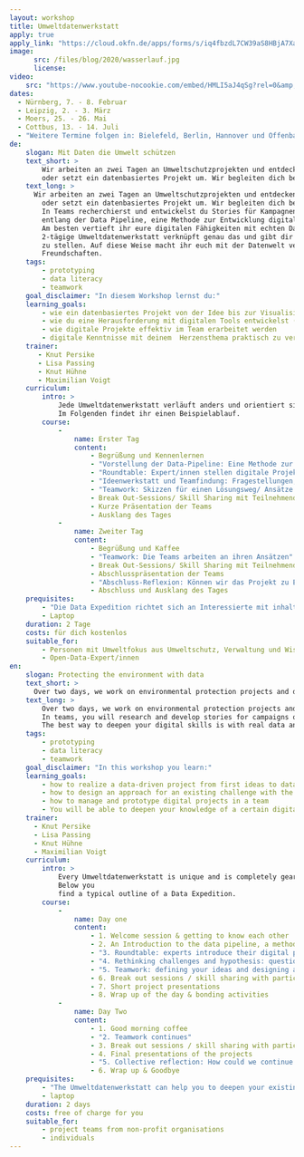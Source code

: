 ```yaml
---
layout: workshop
title: Umweltdatenwerkstatt
apply: true
apply_link: "https://cloud.okfn.de/apps/forms/s/iq4fbzdL7CW39aS8HBjA7Xam"
image:
      src: /files/blog/2020/wasserlauf.jpg
      license:
video:
    src: "https://www.youtube-nocookie.com/embed/HMLI5aJ4qSg?rel=0&amp;ecver=2"
dates:
  - Nürnberg, 7. - 8. Februar
  - Leipzig, 2. - 3. März
  - Moers, 25. - 26. Mai
  - Cottbus, 13. - 14. Juli
  - "Weitere Termine folgen in: Bielefeld, Berlin, Hannover und Offenbach"
de:
    slogan: Mit Daten die Umwelt schützen
    text_short: >
        Wir arbeiten an zwei Tagen an Umweltschutzprojekten und entdecken die Möglichkeiten KI-gestützter Datenauswertung. Die Veranstaltungen finden bundesweit statt. Im Team nimmst du ein Problem in Angriff, beantwortest eine Fragestellung
        oder setzt ein datenbasiertes Projekt um. Wir begleiten dich bei deiner Arbeit entlang der Data Pipeline.
    text_long: >
      Wir arbeiten an zwei Tagen an Umweltschutzprojekten und entdecken die Möglichkeiten KI-gestützter Datenauswertung. Die Veranstaltungen finden bundesweit statt. Im Team nimmst du ein Problem in Angriff, beantwortest eine Fragestellung
        oder setzt ein datenbasiertes Projekt um. Wir begleiten dich bei deiner Arbeit entlang der Data Pipeline.<br /><br />
        In Teams recherchierst und entwickelst du Stories für Kampagnen oder eine Herangehensweise an eine Challenge. Wir begleiten dich
        entlang der Data Pipeline, eine Methode zur Entwicklung digitaler Projekte. <br /><br />
        Am besten vertieft ihr eure digitalen Fähigkeiten mit echten Daten und durch das Ausprobieren im Team. Die
        2-tägige Umweltdatenwerkstatt verknüpft genau das und gibt dir Raum, deine Idee mit Unterstützung auf die Beine
        zu stellen. Auf diese Weise macht ihr euch mit der Datenwelt vertraut und knüpft auf dem Weg auch neue
        Freundschaften.
    tags:
        - prototyping
        - data literacy
        - teamwork
    goal_disclaimer: "In diesem Workshop lernst du:"
    learning_goals:
        - wie ein datenbasiertes Projekt von der Idee bis zur Visualisierung entlang der Data Pipeline umgesetzt wird
        - wie du eine Herausforderung mit digitalen Tools entwickelst (wie z.B. KI-gestützte Datenauswertung)
        - wie digitale Projekte effektiv im Team erarbeitet werden
        - digitale Kenntnisse mit deinem  Herzensthema praktisch zu vertiefen
    trainer:
       - Knut Persike
       - Lisa Passing
       - Knut Hühne
       - Maximilian Voigt
    curriculum:
        intro: >
            Jede Umweltdatenwerkstatt verläuft anders und orientiert sich vollständig an den Bedürfnissen der Teilnehmenden.
            Im Folgenden findet ihr einen Beispielablauf.
        course:
            -
                name: Erster Tag
                content:
                    - Begrüßung und Kennenlernen
                    - "Vorstellung der Data-Pipeline: Eine Methode zur Umsetzung digitaler Projekte"
                    - "Roundtable: Expert/innen stellen digitale Projekte, Lösungswege und Daten zu ausgewählten Themen vor, Q&A"
                    - "Ideenwerkstatt und Teamfindung: Fragestellungen, Ideen und Hypothesen zu einem Thema werden gesammelt, diskutiert und bewertet, Teams finden sich"
                    - "Teamwork: Skizzen für einen Lösungsweg/ Ansätze zur gewählten Challenge werden erarbeitet, eine Idee wird konkretisiert"
                    - Break Out-Sessions/ Skill Sharing mit Teilnehmenden und Expert/innen
                    - Kurze Präsentation der Teams
                    - Ausklang des Tages
            -
                name: Zweiter Tag
                content:
                    - Begrüßung und Kaffee
                    - "Teamwork: Die Teams arbeiten an ihren Ansätzen"
                    - Break Out-Sessions/ Skill Sharing mit Teilnehmenden und Expert/innen
                    - Abschlusspräsentation der Teams
                    - "Abschluss-Reflexion: Können wir das Projekt zu Ende bringen? Wie wollen wir an dem Projekt weiterarbeiten?"
                    - Abschluss und Ausklang des Tages
    prequisites:
        - "Die Data Expedition richtet sich an Interessierte mit inhaltlichem oder/und technischen Fokus: Du hast dich mit der Digitalisierung beschäftigt, bist beruflich oder ehrenamtlich in einem bestimmten Bereich aktiv (z.B. Bildung, Policy-Arbeit, Datenjournalismus) und möchtest dein Wissen praktisch anwenden. Du bist es gewohnt, mit Tabellendokumenten und anderen digitalen Tools zu arbeiten."
        - Laptop
    duration: 2 Tage
    costs: für dich kostenlos
    suitable_for:
        - Personen mit Umweltfokus aus Umweltschutz, Verwaltung und Wissenschaft
        - Open-Data-Expert/innen
en:
    slogan: Protecting the environment with data
    text_short: >
      Over two days, we work on environmental protection projects and discover the possibilities of AI-supported data analysis. The events take place all over Germany. As part of a team, you will tackle a problem, answer a question or implement a data-based project. We accompany you in your work along the data pipeline.
    text_long: >
        Over two days, we work on environmental protection projects and discover the possibilities of AI-supported data analysis. The events take place all over Germany. As part of a team, you will tackle a problem, answer a question or implement a data-based project. We accompany you in your work along the data pipeline.
        In teams, you will research and develop stories for campaigns or an approach to a challenge. We will guide you along the data pipeline, a method for developing digital projects.
        The best way to deepen your digital skills is with real data and by trying things out in a team. The 2-day Data Expedition combines exactly that and gives you the space to get your idea off the ground with support. In this way, you will familiarize yourself with the world of data - and make new friends along the way.
    tags:
        - prototyping
        - data literacy
        - teamwork
    goal_disclaimer: "In this workshop you learn:"
    learning_goals:
        - how to realize a data-driven project from first ideas to data visualizations - based on the data-pipeline
        - how to design an approach for an existing challenge with the help of digital tools (e.g. for research activities)
        - how to manage and prototype digital projects in a team
        - You will be able to deepen your knowledge of a certain digital skill or area of interest, like data visualisations, analysis or finding stories
    trainer:
      - Knut Persike
      - Lisa Passing
      - Knut Hühne
      - Maximilian Voigt
    curriculum:
        intro: >
            Every Umweltdatenwerkstatt is unique and is completely geared to the needs of the participants. One example is our
            Below you
            find a typical outline of a Data Expedition.
        course:
            -
                name: Day one
                content:
                    - 1. Welcome session & getting to know each other
                    - 2. An Introduction to the data pipeline, a method for developing data-driven projects
                    - "3. Roundtable: experts introduce their digital projects, solutions to challenges and give insights into data on selected topics, Q&A"
                    - "4. Rethinking challenges and hypothesis: questions, ideas and hypotheses are collected, discussed and evaluated"
                    - "5. Teamwork: defining your ideas and designing an approaches to the chosen challenge"
                    - 6. Break out sessions / skill sharing with participants and experts
                    - 7. Short project presentations
                    - 8. Wrap up of the day & bonding activities
            -
                name: Day Two
                content:
                    - 1. Good morning coffee
                    - "2. Teamwork continues"
                    - 3. Break out sessions / skill sharing with participants and experts
                    - 4. Final presentations of the projects
                    - "5. Collective reflection: How could we continue working on the projects and which steps should we take next?"
                    - 6. Wrap up & Goodbye
    prequisites:
        - "The Umweltdatenwerkstatt can help you to deepen your existing digital skills and to connect the dots between your areas of expertise and technology. Ideally: You have a good understanding of the potentials and challenges of digitization, you are active in a specific field (e.g. education, data journalism) and you want to apply your knowledge in practice. You should be used to working with spreadsheets and other digital tools."
        - laptop
    duration: 2 days
    costs: free of charge for you
    suitable_for:
        - project teams from non-profit organisations
        - individuals
---
```

